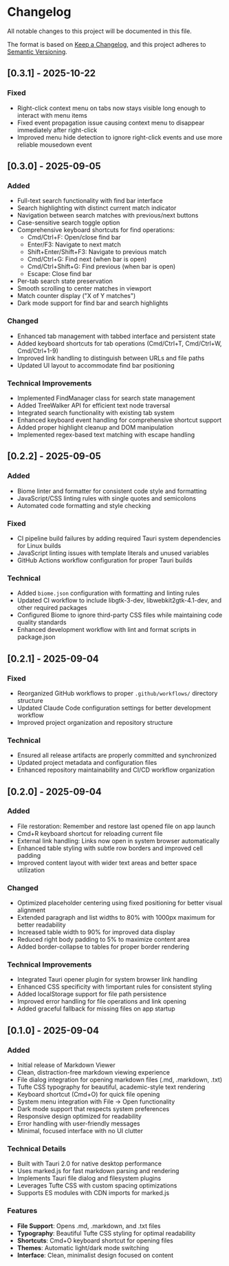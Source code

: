 # Changelog

All notable changes to this project will be documented in this file.

The format is based on [Keep a Changelog](https://keepachangelog.com/en/1.0.0/),
and this project adheres to [Semantic Versioning](https://semver.org/spec/v2.0.0.html).

## [0.3.1] - 2025-10-22

### Fixed
- Right-click context menu on tabs now stays visible long enough to interact with menu items
- Fixed event propagation issue causing context menu to disappear immediately after right-click
- Improved menu hide detection to ignore right-click events and use more reliable mousedown event

## [0.3.0] - 2025-09-05

### Added
- Full-text search functionality with find bar interface
- Search highlighting with distinct current match indicator
- Navigation between search matches with previous/next buttons
- Case-sensitive search toggle option
- Comprehensive keyboard shortcuts for find operations:
  - Cmd/Ctrl+F: Open/close find bar
  - Enter/F3: Navigate to next match
  - Shift+Enter/Shift+F3: Navigate to previous match
  - Cmd/Ctrl+G: Find next (when bar is open)
  - Cmd/Ctrl+Shift+G: Find previous (when bar is open)
  - Escape: Close find bar
- Per-tab search state preservation
- Smooth scrolling to center matches in viewport
- Match counter display ("X of Y matches")
- Dark mode support for find bar and search highlights

### Changed
- Enhanced tab management with tabbed interface and persistent state
- Added keyboard shortcuts for tab operations (Cmd/Ctrl+T, Cmd/Ctrl+W, Cmd/Ctrl+1-9)
- Improved link handling to distinguish between URLs and file paths
- Updated UI layout to accommodate find bar positioning

### Technical Improvements
- Implemented FindManager class for search state management
- Added TreeWalker API for efficient text node traversal
- Integrated search functionality with existing tab system
- Enhanced keyboard event handling for comprehensive shortcut support
- Added proper highlight cleanup and DOM manipulation
- Implemented regex-based text matching with escape handling

## [0.2.2] - 2025-09-05

### Added
- Biome linter and formatter for consistent code style and formatting
- JavaScript/CSS linting rules with single quotes and semicolons
- Automated code formatting and style checking

### Fixed
- CI pipeline build failures by adding required Tauri system dependencies for Linux builds
- JavaScript linting issues with template literals and unused variables
- GitHub Actions workflow configuration for proper Tauri builds

### Technical
- Added `biome.json` configuration with formatting and linting rules
- Updated CI workflow to include libgtk-3-dev, libwebkit2gtk-4.1-dev, and other required packages
- Configured Biome to ignore third-party CSS files while maintaining code quality standards
- Enhanced development workflow with lint and format scripts in package.json

## [0.2.1] - 2025-09-04

### Fixed
- Reorganized GitHub workflows to proper `.github/workflows/` directory structure
- Updated Claude Code configuration settings for better development workflow
- Improved project organization and repository structure

### Technical
- Ensured all release artifacts are properly committed and synchronized
- Updated project metadata and configuration files
- Enhanced repository maintainability and CI/CD workflow organization

## [0.2.0] - 2025-09-04

### Added
- File restoration: Remember and restore last opened file on app launch
- Cmd+R keyboard shortcut for reloading current file
- External link handling: Links now open in system browser automatically
- Enhanced table styling with subtle row borders and improved cell padding
- Improved content layout with wider text areas and better space utilization

### Changed
- Optimized placeholder centering using fixed positioning for better visual alignment
- Extended paragraph and list widths to 80% with 1000px maximum for better readability
- Increased table width to 90% for improved data display
- Reduced right body padding to 5% to maximize content area
- Added border-collapse to tables for proper border rendering

### Technical Improvements
- Integrated Tauri opener plugin for system browser link handling
- Enhanced CSS specificity with !important rules for consistent styling
- Added localStorage support for file path persistence
- Improved error handling for file operations and link opening
- Added graceful fallback for missing files on app startup

## [0.1.0] - 2025-09-04

### Added
- Initial release of Markdown Viewer
- Clean, distraction-free markdown viewing experience
- File dialog integration for opening markdown files (.md, .markdown, .txt)
- Tufte CSS typography for beautiful, academic-style text rendering
- Keyboard shortcut (Cmd+O) for quick file opening
- System menu integration with File → Open functionality
- Dark mode support that respects system preferences
- Responsive design optimized for readability
- Error handling with user-friendly messages
- Minimal, focused interface with no UI clutter

### Technical Details
- Built with Tauri 2.0 for native desktop performance
- Uses marked.js for fast markdown parsing and rendering
- Implements Tauri file dialog and filesystem plugins
- Leverages Tufte CSS with custom spacing optimizations
- Supports ES modules with CDN imports for marked.js

### Features
- **File Support**: Opens .md, .markdown, and .txt files
- **Typography**: Beautiful Tufte CSS styling for optimal readability
- **Shortcuts**: Cmd+O keyboard shortcut for opening files
- **Themes**: Automatic light/dark mode switching
- **Interface**: Clean, minimalist design focused on content